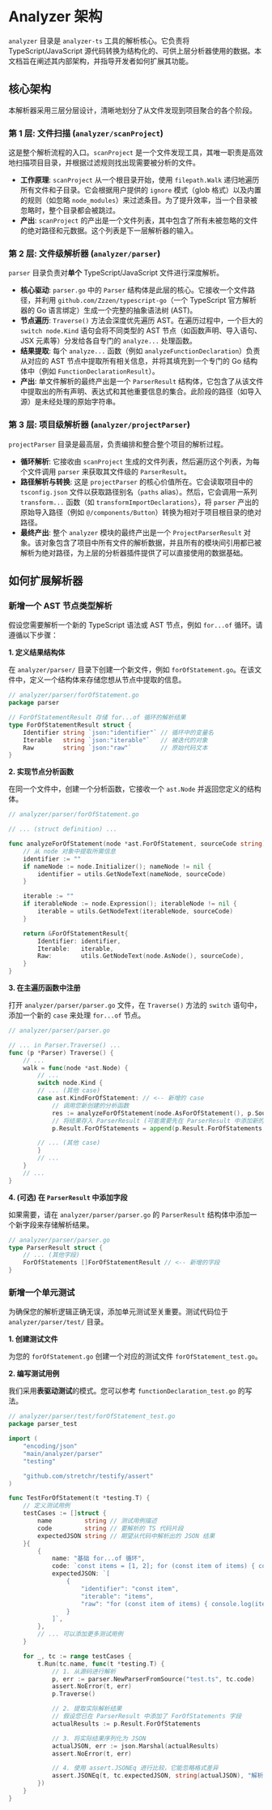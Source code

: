 # Analyzer 架构

`analyzer` 目录是 `analyzer-ts` 工具的解析核心。它负责将 TypeScript/JavaScript 源代码转换为结构化的、可供上层分析器使用的数据。本文档旨在阐述其内部架构，并指导开发者如何扩展其功能。

## 核心架构

本解析器采用三层分层设计，清晰地划分了从文件发现到项目聚合的各个阶段。

### 第 1 层: 文件扫描 (`analyzer/scanProject`)

这是整个解析流程的入口。`scanProject` 是一个文件发现工具，其唯一职责是高效地扫描项目目录，并根据过滤规则找出现需要被分析的文件。

- **工作原理**: `scanProject` 从一个根目录开始，使用 `filepath.Walk` 递归地遍历所有文件和子目录。它会根据用户提供的 `ignore` 模式（glob 格式）以及内置的规则（如忽略 `node_modules`）来过滤条目。为了提升效率，当一个目录被忽略时，整个目录都会被跳过。
- **产出**: `scanProject` 的产出是一个文件列表，其中包含了所有未被忽略的文件的绝对路径和元数据。这个列表是下一层解析器的输入。

### 第 2 层: 文件级解析器 (`analyzer/parser`)

`parser` 目录负责对**单个** TypeScript/JavaScript 文件进行深度解析。

- **核心驱动**: `parser.go` 中的 `Parser` 结构体是此层的核心。它接收一个文件路径，并利用 `github.com/Zzzen/typescript-go`（一个 TypeScript 官方解析器的 Go 语言绑定）生成一个完整的抽象语法树 (AST)。
- **节点遍历**: `Traverse()` 方法会深度优先遍历 AST。在遍历过程中，一个巨大的 `switch node.Kind` 语句会将不同类型的 AST 节点（如函数声明、导入语句、JSX 元素等）分发给各自专门的 `analyze...` 处理函数。
- **结果提取**: 每个 `analyze...` 函数（例如 `analyzeFunctionDeclaration`）负责从对应的 AST 节点中提取所有相关信息，并将其填充到一个专门的 Go 结构体中（例如 `FunctionDeclarationResult`）。
- **产出**: 单文件解析的最终产出是一个 `ParserResult` 结构体，它包含了从该文件中提取出的所有声明、表达式和其他重要信息的集合。此阶段的路径（如导入源）是未经处理的原始字符串。

### 第 3 层: 项目级解析器 (`analyzer/projectParser`)

`projectParser` 目录是最高层，负责编排和整合整个项目的解析过程。

- **循环解析**: 它接收由 `scanProject` 生成的文件列表，然后遍历这个列表，为每个文件调用 `parser` 来获取其文件级的 `ParserResult`。
- **路径解析与转换**: 这是 `projectParser` 的核心价值所在。它会读取项目中的 `tsconfig.json` 文件以获取路径别名（`paths` alias）。然后，它会调用一系列 `transform...` 函数（如 `transformImportDeclarations`），将 `parser` 产出的原始导入路径（例如 `@/components/Button`）转换为相对于项目根目录的绝对路径。
- **最终产出**: 整个 `analyzer` 模块的最终产出是一个 `ProjectParserResult` 对象。该对象包含了项目中所有文件的解析数据，并且所有的模块间引用都已被解析为绝对路径，为上层的分析器插件提供了可以直接使用的数据基础。

## 如何扩展解析器

### 新增一个 AST 节点类型解析

假设您需要解析一个新的 TypeScript 语法或 AST 节点，例如 `for...of` 循环。请遵循以下步骤：

**1. 定义结果结构体**

在 `analyzer/parser/` 目录下创建一个新文件，例如 `forOfStatement.go`。在该文件中，定义一个结构体来存储您想从节点中提取的信息。

```go
// analyzer/parser/forOfStatement.go
package parser

// ForOfStatementResult 存储 for...of 循环的解析结果
type ForOfStatementResult struct {
    Identifier string `json:"identifier"` // 循环中的变量名
    Iterable   string `json:"iterable"`   // 被迭代的对象
    Raw        string `json:"raw"`        // 原始代码文本
}
```

**2. 实现节点分析函数**

在同一个文件中，创建一个分析函数，它接收一个 `ast.Node` 并返回您定义的结构体。

```go
// analyzer/parser/forOfStatement.go

// ... (struct definition) ...

func analyzeForOfStatement(node *ast.ForOfStatement, sourceCode string) *ForOfStatementResult {
    // 从 node 对象中提取所需信息
    identifier := ""
    if nameNode := node.Initializer(); nameNode != nil {
        identifier = utils.GetNodeText(nameNode, sourceCode)
    }

    iterable := ""
    if iterableNode := node.Expression(); iterableNode != nil {
        iterable = utils.GetNodeText(iterableNode, sourceCode)
    }

    return &ForOfStatementResult{
        Identifier: identifier,
        Iterable:   iterable,
        Raw:        utils.GetNodeText(node.AsNode(), sourceCode),
    }
}
```

**3. 在主遍历函数中注册**

打开 `analyzer/parser/parser.go` 文件，在 `Traverse()` 方法的 `switch` 语句中，添加一个新的 `case` 来处理 `for...of` 节点。

```go
// analyzer/parser/parser.go

// ... in Parser.Traverse() ...
func (p *Parser) Traverse() {
    // ...
    walk = func(node *ast.Node) {
        // ...
        switch node.Kind {
        // ... (其他 case)
        case ast.KindForOfStatement: // <-- 新增的 case
            // 调用您新创建的分析函数
            res := analyzeForOfStatement(node.AsForOfStatement(), p.SourceCode)
            // 将结果存入 ParserResult (可能需要先在 ParserResult 中添加新的字段)
            p.Result.ForOfStatements = append(p.Result.ForOfStatements, *res)

        // ... (其他 case)
        }
        // ...
    }
    // ...
}
```

**4. (可选) 在 `ParserResult` 中添加字段**

如果需要，请在 `analyzer/parser/parser.go` 的 `ParserResult` 结构体中添加一个新字段来存储解析结果。

```go
// analyzer/parser/parser.go
type ParserResult struct {
    // ... (其他字段)
    ForOfStatements []ForOfStatementResult // <-- 新增的字段
}
```

### 新增一个单元测试

为确保您的解析逻辑正确无误，添加单元测试至关重要。测试代码位于 `analyzer/parser/test/` 目录。

**1. 创建测试文件**

为您的 `forOfStatement.go` 创建一个对应的测试文件 `forOfStatement_test.go`。

**2. 编写测试用例**

我们采用**表驱动测试**的模式。您可以参考 `functionDeclaration_test.go` 的写法。

```go
// analyzer/parser/test/forOfStatement_test.go
package parser_test

import (
    "encoding/json"
    "main/analyzer/parser"
    "testing"

    "github.com/stretchr/testify/assert"
)

func TestForOfStatement(t *testing.T) {
    // 定义测试用例
    testCases := []struct {
        name         string // 测试用例描述
        code         string // 要解析的 TS 代码片段
        expectedJSON string // 期望从代码中解析出的 JSON 结果
    }{
        {
            name: "基础 for...of 循环",
            code: `const items = [1, 2]; for (const item of items) { console.log(item); }`,
            expectedJSON: `[
                {
                    "identifier": "const item",
                    "iterable": "items",
                    "raw": "for (const item of items) { console.log(item); }"
                }
            ]`,
        },
        // ... 可以添加更多测试用例
    }

    for _, tc := range testCases {
        t.Run(tc.name, func(t *testing.T) {
            // 1. 从源码进行解析
            p, err := parser.NewParserFromSource("test.ts", tc.code)
            assert.NoError(t, err)
            p.Traverse()

            // 2. 提取实际解析结果
            // 假设您已在 ParserResult 中添加了 ForOfStatements 字段
            actualResults := p.Result.ForOfStatements

            // 3. 将实际结果序列化为 JSON
            actualJSON, err := json.Marshal(actualResults)
            assert.NoError(t, err)

            // 4. 使用 assert.JSONEq 进行比较，它能忽略格式差异
            assert.JSONEq(t, tc.expectedJSON, string(actualJSON), "解析结果与预期不符")
        })
    }
}
```
